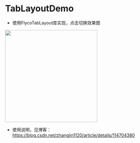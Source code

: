 # TabLayoutDemo
* 使用FlycoTabLayout库实现，点击切换效果图
<img src="https://img-blog.csdnimg.cn/20210312202131120.gif#pic_center" width="300"/>

*  使用说明，见博客：https://blog.csdn.net/zhangjin1120/article/details/114704380
